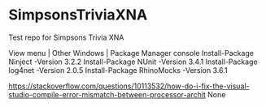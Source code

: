 # SimpsonsTriviaXNA
Test repo for Simpsons Trivia XNA

View menu | Other Windows | Package Manager console
Install-Package Ninject -Version 3.2.2
Install-Package NUnit -Version 3.4.1
Install-Package log4net -Version 2.0.5
Install-Package RhinoMocks -Version 3.6.1


https://stackoverflow.com/questions/10113532/how-do-i-fix-the-visual-studio-compile-error-mismatch-between-processor-archit
<PropertyGroup>
  <ResolveAssemblyWarnOrErrorOnTargetArchitectureMismatch>None</ResolveAssemblyWarnOrErrorOnTargetArchitectureMismatch>
</PropertyGroup>